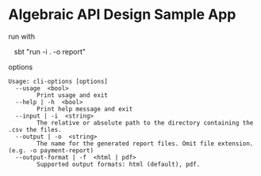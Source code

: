# Algebraic API Design Sample App

run with

    sbt "run -i . -o report"
    
options

    Usage: cli-options [options]
      --usage  <bool>
            Print usage and exit
      --help | -h  <bool>
            Print help message and exit
      --input | -i  <string>
            The relative or absolute path to the directory containing the .csv the files.
      --output | -o  <string>
            The name for the generated report files. Omit file extension. (e.g. -o payment-report)
      --output-format | -f  <html | pdf>
            Supported output formats: html (default), pdf.
